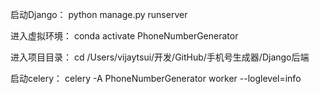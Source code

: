 
启动Django：
python manage.py runserver

进入虚拟环境：
conda activate PhoneNumberGenerator

进入项目目录：
cd /Users/vijaytsui/开发/GitHub/手机号生成器/Django后端

启动celery：
celery -A PhoneNumberGenerator worker --loglevel=info